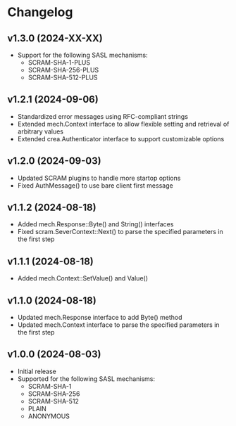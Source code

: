 # Changelog

## v1.3.0 (2024-XX-XX)
- Support for the following SASL mechanisms:
  - SCRAM-SHA-1-PLUS
  - SCRAM-SHA-256-PLUS
  - SCRAM-SHA-512-PLUS

## v1.2.1 (2024-09-06)
- Standardized error messages using RFC-compliant strings
- Extended mech.Context interface to allow flexible setting and retrieval of arbitrary values
- Extended crea.Authenticator interface to support customizable options

## v1.2.0 (2024-09-03)
- Updated SCRAM plugins to handle more startop options
- Fixed AuthMessage() to use bare client first message

## v1.1.2 (2024-08-18)
- Added mech.Response::Byte() and String() interfaces
- Fixed scram.SeverContext::Next() to parse the specified parameters in the first step

## v1.1.1 (2024-08-18)
- Added mech.Context::SetValue() and Value()

## v1.1.0 (2024-08-18)
- Updated mech.Response interface to add Byte() method
- Updated mech.Context interface to parse the specified parameters in the first step

## v1.0.0 (2024-08-03)
- Initial release  
- Supported for the following SASL mechanisms:
  - SCRAM-SHA-1
  - SCRAM-SHA-256
  - SCRAM-SHA-512
  - PLAIN
  - ANONYMOUS
